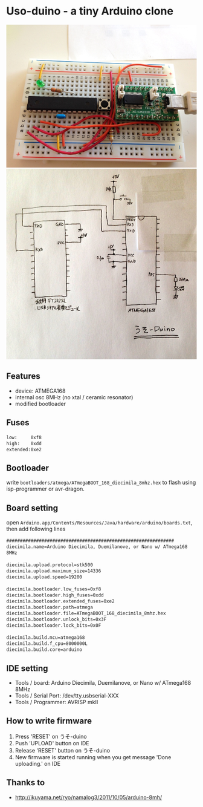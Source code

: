 Uso-duino - a tiny Arduino clone
===============

![photo](doc/photo.jpg)
![schematic](doc/uso_sch.jpg)

## Features

- device: ATMEGA168
- internal osc 8MHz (no xtal / ceramic resonator)
- modified bootloader

## Fuses

    low:     0xf8
    high:    0xdd
    extended:0xe2

## Bootloader

write `bootloaders/atmega/ATmegaBOOT_168_diecimila_8mhz.hex` to flash using isp-programmer or avr-dragon.


## Board setting

open `Arduino.app/Contents/Resources/Java/hardware/arduino/boards.txt`, then add following lines

    ##############################################################
    diecimila.name=Arduino Diecimila, Duemilanove, or Nano w/ ATmega168 8MHz
    
    diecimila.upload.protocol=stk500
    diecimila.upload.maximum_size=14336
    diecimila.upload.speed=19200
    
    diecimila.bootloader.low_fuses=0xf8
    diecimila.bootloader.high_fuses=0xdd
    diecimila.bootloader.extended_fuses=0xe2
    diecimila.bootloader.path=atmega
    diecimila.bootloader.file=ATmegaBOOT_168_diecimila_8mhz.hex
    diecimila.bootloader.unlock_bits=0x3F
    diecimila.bootloader.lock_bits=0x0F
    
    diecimila.build.mcu=atmega168
    diecimila.build.f_cpu=8000000L
    diecimila.build.core=arduino

## IDE setting

- Tools / board: Arduino Diecimila, Duemilanove, or Nano w/ ATmega168 8MHz
- Tools / Serial Port: /dev/tty.usbserial-XXX
- Tools / Programmer: AVRISP mkII

## How to write firmware

1. Press 'RESET' on うそ-duino
1. Push 'UPLOAD' button on IDE
1. Release 'RESET' button on うそ-duino
1. New firmware is started running when you get message 'Done uploading.' on IDE

## Thanks to

- http://ikuyama.net/ryo/namalog3/2011/10/05/arduino-8mh/
